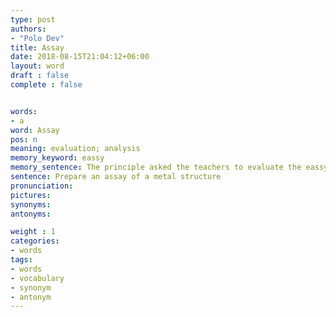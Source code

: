 ```yaml
---
type: post
authors:
- "Polo Dev"
title: Assay
date: 2018-08-15T21:04:12+06:00
layout: word
draft : false
complete : false


words:
- a
word: Assay
pos: n
meaning: evaluation; analysis
memory_keyword: eassy
memory_sentence: The principle asked the teachers to evaluate the eassy on population carefully.
sentence: Prepare an assay of a metal structure
pronunciation:
pictures:
synonyms:
antonyms:

weight : 1
categories:
- words
tags:
- words
- vocabulary
- synonym
- antonym
---
```

